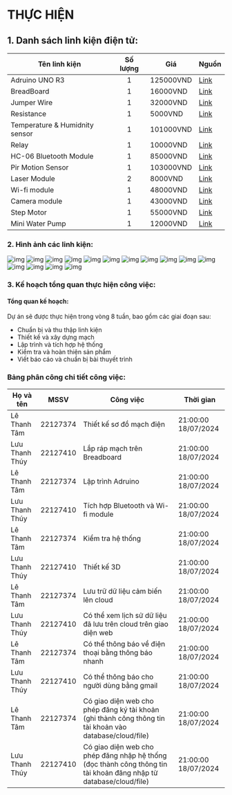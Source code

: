 # THỰC HIỆN
## 1. Danh sách linh kiện điện tử:
| Tên linh kiện | Số lượng | Giá | Nguồn | 
| ------------- | :------: | --- | ------|
| Adruino UNO R3|    1     | 125000VND | [Link](https://hshop.vn/products/arduino-uno-r3) |
| BreadBoard |    1     | 16000VND | [Link](https://hshop.vn/products/test-board-camnho-8-5-x-5-5-cm) |
| Jumper Wire |    1     | 32000VND | [Link](https://hshop.vn/products/day-camtest-board-duc-coi30cm40soi) |
| Resistance |    1     | 5000VND | [Link](https://hshop.vn/products/bo-30-loai-dien-tro-1-4w-1-thong-dung-10-1m-ohm-30-kind-1-4w-resistance) |
| Temperature & Humidnity sensor |    1     | 101000VND | [Link](https://hshop.vn/products/grove-temperature-humidity-sensor-dht11-cam-bien-nhiet-do-do-am) |
| Relay |    1     | 10000VND | [Link](https://hshop.vn/products/module-1-relay-5vdc-ky-019) |
| HC-06 Bluetooth Module |    1     | 85000VND | [Link](https://hshop.vn/products/mach-thu-phat-bluetooth-hc-06-chua-ra-chon-slave) |
| Pir Motion Sensor |    1     | 103000VND | [Link](https://hshop.vn/products/grove-digital-pir-motion-sensor-12m-cam-bien-nhiet-chuyen-dong) |
| Laser Module |    2     | 8000VND | [Link](https://hshop.vn/products/module-laser-5v) |
| Wi-fi module |    1     | 48000VND | [Link](https://hshop.vn/products/mach-thu-phat-wifi-esp8266-v1) |
| Camera module |    1     | 43000VND | [Link](https://hshop.vn/products/mach-camera-ov7670) |
| Step Motor |    1     | 55000VND | [Link](https://hshop.vn/products/dong-co-buoc-size-42mm-nema-17-stepper-motor-4234) |
| Mini Water Pump |    1     | 12000VND | [Link](https://hshop.vn/products/dong-co-bom-chim-mini-5vdc) |

### 2. Hình ảnh các linh kiện:
![img](adruino.png) ![img](breadboard.png) 
![img](LED.png) ![img](resistance.png) ![img](PIR.png) ![img](bluetooth.png) ![img](camera.png)  ![img](laser.png) ![img](relay.png) ![img](servo.png) ![img](stepmotor.png) ![img](temphumid.png) ![img](waterpump.png) ![img](wifi.png) ![img](jumper.png)
### 3. Kế hoạch tổng quan thực hiện công việc:
#### Tổng quan kế hoạch: 
Dự án sẽ được thực hiện trong vòng 8 tuần, bao gồm các giai đoạn sau:
* Chuẩn bị và thu thập linh kiện
* Thiết kế và xây dựng mạch
* Lập trình và tích hợp hệ thống
* Kiểm tra và hoàn thiện sản phẩm
* Viết báo cáo và chuẩn bị bài thuyết trình

### Bảng phân công chi tiết công việc:
| Họ và tên     |   MSSV   |      Công việc   | Thời gian | 
| ------------- | :------: | --------------------- | --------- |
| Lê Thanh Tâm  | 22127374 | Thiết kế sơ đồ mạch điện      | 21:00:00 18/07/2024 | 
| Lưu Thanh Thúy| 22127410 | Lắp ráp mạch trên Breadboard  | 21:00:00 18/07/2024 | 
| Lê Thanh Tâm  | 22127374 | Lập trình Adruino             | 21:00:00 18/07/2024 | 
| Lưu Thanh Thúy| 22127410 | Tích hợp Bluetooth và Wi-fi module  | 21:00:00 18/07/2024 | 
| Lê Thanh Tâm  | 22127374 | Kiểm tra hệ thống      | 21:00:00 18/07/2024 | 
| Lưu Thanh Thúy| 22127410 | Thiết kế 3D | 21:00:00 18/07/2024 | 
| Lê Thanh Tâm  | 22127374 | Lưu trữ dữ liệu cảm biến lên cloud  | 21:00:00 18/07/2024 | 
| Lưu Thanh Thúy| 22127410 | Có thể xem lịch sử dữ liệu đã lưu trên cloud trên giao diện web  | 21:00:00 18/07/2024 | 
| Lê Thanh Tâm  | 22127374 | Có thể thông báo về điện thoại bằng thông báo nhanh     | 21:00:00 18/07/2024 | 
| Lưu Thanh Thúy| 22127410 | Có thể thông báo cho người dùng bằng gmail  | 21:00:00 18/07/2024 | 
| Lê Thanh Tâm  | 22127374 | Có giao diện web cho phép đăng ký tài khoản (ghi thành công thông tin tài khoản vào database/cloud/file)  | 21:00:00 18/07/2024 | 
| Lưu Thanh Thúy| 22127410 | Có giao diện web cho phép đăng nhập hệ thống (đọc thành công thông tin tài khoản đăng nhập từ database/cloud/file) | 21:00:00 18/07/2024 | 

